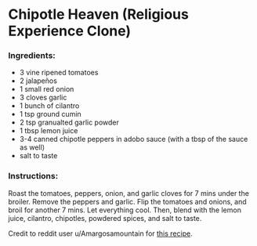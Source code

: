 # Chipotle Heaven (Religious Experience Clone)

### Ingredients:

- 3 vine ripened tomatoes
- 2 jalapeños
- 1 small red onion
- 3 cloves garlic
- 1 bunch of cilantro
- 1 tsp ground cumin
- 2 tsp granualted garlic powder
- 1 tbsp lemon juice
- 3-4 canned chipotle peppers in adobo sauce (with a tbsp of the sauce as well)
- salt to taste

### Instructions:
Roast the tomatoes, peppers, onion, and garlic cloves for 7 mins under the broiler. 
Remove the peppers and garlic.  Flip the tomatoes and onions, and broil for another 7 mins. 
Let everything cool.  Then, blend with the lemon juice, cilantro, chipotles, powdered spices, and salt to taste.

Credit to reddit user u/Amargosamountain for [this recipe](https://www.reddit.com/r/SalsaSnobs/comments/ixlwbr/i_made_a_religious_experience_copycat_recipe).
